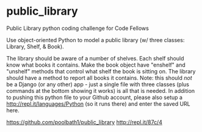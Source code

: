 # public_library
Public Library python coding challenge for Code Fellows

Use object-oriented Python to model a public library (w/ three classes: Library,
Shelf, & Book).

The library should be aware of a number of shelves. Each shelf should know what
books it contains. Make the book object have "enshelf" and "unshelf" methods
that control what shelf the book is sitting on. The library should have a method
to report all books it contains. Note: this should *not* be a Django (or any
other) app - just a single file with three classes (plus commands at the bottom
showing it works) is all that is needed. In addition to pushing this python file
to your Github account, please also setup a http://repl.it/languages/Python (so
it runs there) and enter the saved URL here.

https://github.com/poolbath1/public_library
http://repl.it/87c/4
